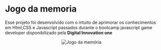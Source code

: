 # Jogo da memoria
Esse projeto foi desenvolvido com o intuito de aprimorar os conhecimentos em Html,CSS e Javascript passados durante o bootcamp 
javascript game developer disponibilizado pela <b>Digital Innovation one</b>

<div align="center">
  <img src="https://i.imgur.com/jcH0Pi8.png" alt="Jogo da memória" border="0">
</div>
